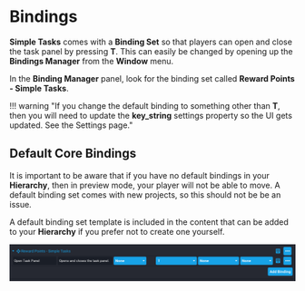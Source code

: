 # Bindings

**Simple Tasks** comes with a **Binding Set** so that players can open and close the task panel by pressing **T**. This can easily be changed by opening up the **Bindings Manager** from the **Window** menu.

In the **Binding Manager** panel, look for the binding set called **Reward Points - Simple Tasks**.

!!! warning "If you change the default binding to something other than **T**, then you will need to update the **key_string** settings property so the UI gets updated. See the Settings page."

## Default Core Bindings

It is important to be aware that if you have no default bindings in your **Hierarchy**, then in preview mode, your player will not be able to move. A default binding set comes with new projects, so this should not be be an issue.

A default binding set template is included in the content that can be added to your **Hierarchy** if you prefer not to create one yourself.

![Screenshot](../images/5.png)
